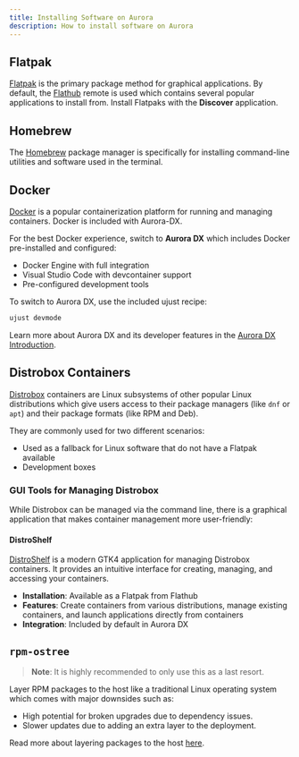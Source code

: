 ```yaml
---
title: Installing Software on Aurora
description: How to install software on Aurora
---
```


## Flatpak

[Flatpak](https://flatpak.org) is the primary package method for graphical applications. By default, the [Flathub](https://www.flathub.org) remote is used which contains several popular applications to install from. Install Flatpaks with the **Discover** application.

## Homebrew

The [Homebrew](https://brew.sh/) package manager is specifically for installing command-line utilities and software used in the terminal.

## Docker

[Docker](https://www.docker.com/) is a popular containerization platform for running and managing containers. Docker is included with Aurora-DX.

For the best Docker experience, switch to **Aurora DX** which includes Docker pre-installed and configured:

- Docker Engine with full integration
- Visual Studio Code with devcontainer support
- Pre-configured development tools

To switch to Aurora DX, use the included ujust recipe:

```bash
ujust devmode
```

Learn more about Aurora DX and its developer features in the [Aurora DX Introduction](/dx/aurora-dx-intro).

## Distrobox Containers

[Distrobox](https://distrobox.it/) containers are Linux subsystems of other popular Linux distributions which give users access to their package managers (like `dnf` or `apt`) and their package formats (like RPM and Deb).

They are commonly used for two different scenarios:

- Used as a fallback for Linux software that do not have a Flatpak available
- Development boxes

### GUI Tools for Managing Distrobox

While Distrobox can be managed via the command line, there is a graphical application that makes container management more user-friendly:

#### DistroShelf

[DistroShelf](https://github.com/ranfdev/DistroShelf) is a modern GTK4 application for managing Distrobox containers. It provides an intuitive interface for creating, managing, and accessing your containers.

- **Installation**: Available as a Flatpak from Flathub
- **Features**: Create containers from various distributions, manage existing containers, and launch applications directly from containers
- **Integration**: Included by default in Aurora DX

## `rpm-ostree`

> **Note**: It is highly recommended to only use this as a last resort.

Layer RPM packages to the host like a traditional Linux operating system which comes with major downsides such as:

- High potential for broken upgrades due to dependency issues.
- Slower updates due to adding an extra layer to the deployment.

Read more about layering packages to the host [here](/guides/layerapp).
